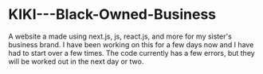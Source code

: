 # KIKI---Black-Owned-Business
A website a made using next.js, js, react.js, and more for my sister's business brand. I have been working on this for a few days now and I have had to start over a few times.  The code currently has a few errors, but they will be worked out in the next day or two.

